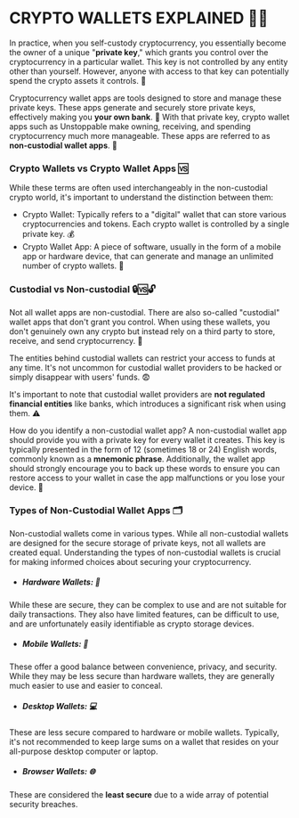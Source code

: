 # CRYPTO WALLETS EXPLAINED 💼🔑

In practice, when you self-custody cryptocurrency, you essentially become the owner of a unique "**private key**," which grants you control over the cryptocurrency in a particular wallet. This key is not controlled by any entity other than yourself. However, anyone with access to that key can potentially spend the crypto assets it controls. 🔐

Cryptocurrency wallet apps are tools designed to store and manage these private keys. These apps generate and securely store private keys, effectively making you **your own bank**. 🏦 With that private key, crypto wallet apps such as Unstoppable make owning, receiving, and spending cryptocurrency much more manageable. These apps are referred to as **non-custodial wallet apps**. 📱

### Crypto Wallets vs Crypto Wallet Apps 🆚

While these terms are often used interchangeably in the non-custodial crypto world, it's important to understand the distinction between them:

- Crypto Wallet: Typically refers to a "digital" wallet that can store various cryptocurrencies and tokens. Each crypto wallet is controlled by a single private key. 💰
- Crypto Wallet App: A piece of software, usually in the form of a mobile app or hardware device, that can generate and manage an unlimited number of crypto wallets. 📲

### Custodial vs Non-custodial 🔒🆚🔓

Not all wallet apps are non-custodial. There are also so-called "custodial" wallet apps that don't grant you control. When using these wallets, you don't genuinely own any crypto but instead rely on a third party to store, receive, and send cryptocurrency. 👥

The entities behind custodial wallets can restrict your access to funds at any time. It's not uncommon for custodial wallet providers to be hacked or simply disappear with users' funds. 😨

It's important to note that custodial wallet providers are **not regulated financial entities** like banks, which introduces a significant risk when using them. ⚠️

How do you identify a non-custodial wallet app? A non-custodial wallet app should provide you with a private key for every wallet it creates. This key is typically presented in the form of 12 (sometimes 18 or 24) English words, commonly known as a **mnemonic phrase**. Additionally, the wallet app should strongly encourage you to back up these words to ensure you can restore access to your wallet in case the app malfunctions or you lose your device. 📝

### Types of Non-Custodial Wallet Apps 🗂️

Non-custodial wallets come in various types. While all non-custodial wallets are designed for the secure storage of private keys, not all wallets are created equal. Understanding the types of non-custodial wallets is crucial for making informed choices about securing your cryptocurrency.

- ##### Hardware Wallets: 💾
While these are secure, they can be complex to use and are not suitable for daily transactions. They also have limited features, can be difficult to use, and are unfortunately easily identifiable as crypto storage devices.

- ##### Mobile Wallets: 📱
These offer a good balance between convenience, privacy, and security. While they may be less secure than hardware wallets, they are generally much easier to use and easier to conceal.

- ##### Desktop Wallets: 💻
These are less secure compared to hardware or mobile wallets. Typically, it's not recommended to keep large sums on a wallet that resides on your all-purpose desktop computer or laptop.

- ##### Browser Wallets: 🌐
These are considered the **least secure** due to a wide array of potential security breaches.